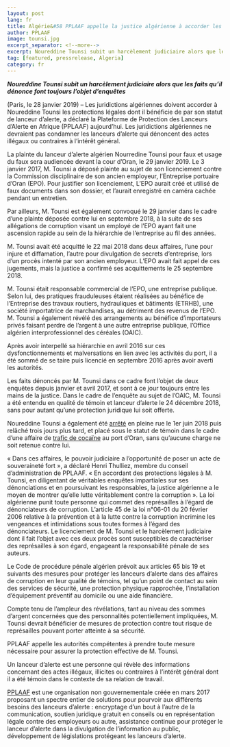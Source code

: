 ```yaml
---
layout: post
lang: fr
title: Algérie&#58 PPLAAF appelle la justice algérienne à accorder les protections légales au lanceur d’alerte du port d’Oran
author: PPLAAF
image: tounsi.jpg
excerpt_separator: <!--more-->
excerpt: Noureddine Tounsi subit un harcèlement judiciaire alors que les faits qu’il dénonce font toujours l’objet d’enquêtes
tag: [featured, pressrelease, Algeria]
category: fr
---
```


**_Noureddine Tounsi subit un harcèlement judiciaire alors que les faits qu’il dénonce font toujours l’objet d’enquêtes_**


(Paris, le 28 janvier 2019) – Les juridictions algériennes doivent accorder à Noureddine Tounsi les protections légales dont il bénéficie de par son statut de lanceur d’alerte, a déclaré la Plateforme de Protection des Lanceurs d’Alerte en Afrique (PPLAAF) aujourd’hui. Les juridictions algériennes ne devraient pas condamner les lanceurs d’alerte qui dénoncent des actes illégaux ou contraires à l’intérêt général.

La plainte du lanceur d’alerte algérien Nourredine Tounsi pour faux et usage du faux sera audiencée devant la cour d’Oran, le 29 janvier 2019. Le 3 janvier 2017, M. Tounsi a déposé plainte au sujet de son licenciement contre la Commission disciplinaire de son ancien employeur, l’Entreprise portuaire d’Oran (EPO). Pour justifier son licenciement, L’EPO aurait créé et utilisé de faux documents dans son dossier, et l’aurait enregistré en caméra cachée pendant un entretien.

Par ailleurs, M. Tounsi est également convoqué le 29 janvier dans le cadre d’une plainte déposée contre lui en septembre 2018, à la suite de ses allégations de corruption visant un employé de l’EPO ayant fait une ascension rapide au sein de la hiérarchie de l’entreprise au fil des années.

M. Tounsi avait été acquitté le 22 mai 2018 dans deux affaires, l’une pour injure et diffamation, l’autre pour divulgation de secrets d’entreprise, lors d’un procès intenté par son ancien employeur. L’EPO avait fait appel de ces jugements, mais la justice a confirmé ses acquittements le 25 septembre 2018.

M. Tounsi était responsable commercial de l’EPO, une entreprise publique. Selon lui, des pratiques frauduleuses étaient réalisées au bénéfice de l’Entreprise des travaux routiers, hydrauliques et bâtiments (ETRHB), une société importatrice de marchandises, au détriment des revenus de l’EPO. M. Tounsi a également révélé des arrangements au bénéfice d’importateurs privés faisant perdre de l’argent à une autre entreprise publique, l’Office algérien interprofessionnel des céréales (OAIC).

Après avoir interpellé sa hiérarchie en avril 2016 sur ces dysfonctionnements et malversations en lien avec les activités du port, il a été sommé de se taire puis licencié en septembre 2016 après avoir averti les autorités.

Les faits dénoncés par M. Tounsi dans ce cadre font l’objet de deux enquêtes depuis janvier et avril 2017, et sont à ce jour toujours entre les mains de la justice. Dans le cadre de l’enquête au sujet de l’OAIC, M. Tounsi a été entendu en qualité de témoin et lanceur d’alerte le 24 décembre 2018, sans pour autant qu’une protection juridique lui soit offerte.

Noureddine Tounsi a également été [arrêté](https://pplaaf.org/fr/2018/06/02/algerie-arrestations-lanceur-etjournaliste.html) en pleine rue le 1er juin 2018 puis relâché trois jours plus tard, et placé sous le statut de témoin dans le cadre d’une affaire de [trafic de cocaïne](http://www.rfi.fr/afrique/20180603-algerie-arrestation-journaliste-said-boudour-lanceur-alerte-noureddine-tounsi) au port d’Oran, sans qu’aucune charge ne soit retenue contre lui. 

« Dans ces affaires, le pouvoir judiciaire a l’opportunité de poser un acte de souveraineté fort », a déclaré Henri Thulliez, membre du conseil d’administration de PPLAAF. « En accordant des protections légales à M. Tounsi, en diligentant de véritables enquêtes impartiales sur ses dénonciations et en poursuivant les responsables, la justice algérienne a le moyen de montrer qu’elle lutte véritablement contre la corruption ».
La loi algérienne punit toute personne qui commet des représailles à l’égard de dénonciateurs de corruption. L’article 45 de la loi n°06-01 du 20 février 2006 relative à la prévention et à la lutte contre la corruption incrimine les vengeances et intimidations sous toutes formes à l’égard des dénonciateurs. Le licenciement de M. Tounsi et le harcèlement judiciaire dont il fait l’objet avec ces deux procès sont susceptibles de caractériser des représailles à son égard, engageant la responsabilité pénale de ses auteurs.  

Le Code de procédure pénale algérien prévoit aux articles 65 bis 19 et suivants des mesures pour protéger les lanceurs d’alerte dans des affaires de corruption en leur qualité de témoins, tel qu’un point de contact au sein des services de sécurité, une protection physique rapprochée, l’installation d’équipement préventif au domicile ou une aide financière.

Compte tenu de l’ampleur des révélations, tant au niveau des sommes d’argent concernées que des personnalités potentiellement impliquées, M. Tounsi devrait bénéficier de mesures de protection contre tout risque de représailles pouvant porter atteinte à sa sécurité. 

PPLAAF appelle les autorités compétentes à prendre toute mesure nécessaire pour assurer la protection effective de M. Tounsi. 

Un lanceur d’alerte est une personne qui révèle des informations concernant des actes illégaux, illicites ou contraires à l’intérêt général dont il a été témoin dans le contexte de sa relation de travail.

[PPLAAF](https://pplaaf.org/fr) est une organisation non gouvernementale créée en mars 2017 proposant un spectre entier de solutions pour pourvoir aux différents besoins des lanceurs d’alerte : encryptage d’un bout à l’autre de la communication, soutien juridique gratuit en conseils ou en représentation légale contre des employeurs ou autre, assistance continue pour protéger le lanceur d’alerte dans la divulgation de l’information au public, développement de législations protégeant les lanceurs d’alerte.

